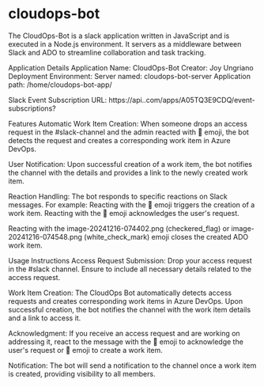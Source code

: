 # cloudops-bot
The CloudOps-Bot  is a slack application written in JavaScript and is executed in a Node.js environment. It servers as a middleware between Slack and ADO to streamline collaboration and task tracking. 

Application Details
Application Name: CloudOps-Bot
Creator: Joy Ungriano
Deployment Environment: 
Server named: cloudops-bot-server
Application path:  /home/cloudops-bot-app/

Slack Event Subscription URL:  https://api..com/apps/A05TQ3E9CDQ/event-subscriptions?

Features
Automatic Work Item Creation: When someone drops an access request in the #slack-channel and the admin reacted with 👀 emoji,  the bot detects the request and creates a corresponding work item in Azure DevOps.

User Notification: Upon successful creation of a work item, the bot notifies the channel with the details and provides a link to the newly created work item.

Reaction Handling: The bot responds to specific reactions on Slack messages. For example:
Reacting with the 👀 emoji triggers the creation of a work item.
Reacting with the 🔑 emoji acknowledges the user's request.

Reacting with the 
image-20241216-074402.png
 (checkered_flag) or 
image-20241216-074548.png
 (white_check_mark) emoji closes the created ADO work item.

 

Usage Instructions
Access Request Submission:
Drop your access request in the #slack channel.
Ensure to include all necessary details related to the access request.

Work Item Creation:
The CloudOps Bot automatically detects access requests and creates corresponding work items in Azure DevOps.
Upon successful creation, the bot notifies the channel with the work item details and a link to access it.

Acknowledgment:
If you receive an access request and are working on addressing it, react to the message with the 🔑 emoji to acknowledge the user's request or 👀 emoji to create a work item.

Notification:
The bot will send a notification to the channel once a work item is created, providing visibility to all members.
